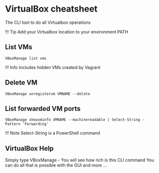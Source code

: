 # VirtualBox cheatsheet

The CLI tool to do all Virtualbox operations

!!! Tip
    Add your Virtualbox location to your environment PATH

## List VMs
```
VBoxManage list vms
```

!!! Info 
    Includes hidden VMs created by Vagrant

## Delete VM
```
VBoxManage unregistervm VMNAME --delete
```

## List forwarded VM ports
```
VBoxManage showvminfo VMNAME --machinereadable | Select-String -Pattern 'Forwarding'
```

!!! Note 
    Select-String is a PowerShell command

## VirtualBox Help

Simply type VBoxManage - You will see how rich is this CLI command
You can do all that is possible with the GUI and more ...